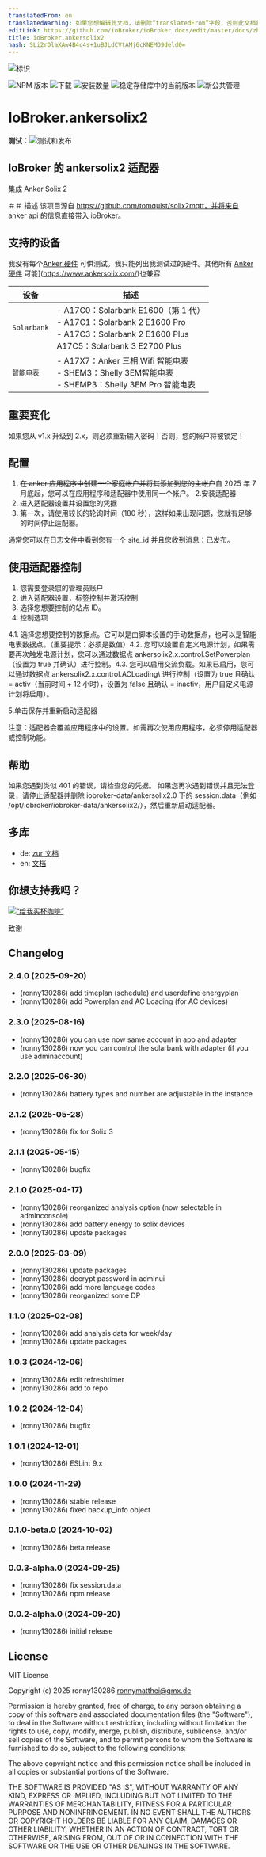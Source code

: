 ```yaml
---
translatedFrom: en
translatedWarning: 如果您想编辑此文档，请删除“translatedFrom”字段，否则此文档将再次自动翻译
editLink: https://github.com/ioBroker/ioBroker.docs/edit/master/docs/zh-cn/adapterref/iobroker.ankersolix2/README.md
title: ioBroker.ankersolix2
hash: SLi2rDlaXAw4B4c4s+1uBJLdCVtAMj6cKNEMD9deld0=
---
```

![标识](../../../en/adapterref/iobroker.ankersolix2/admin/ankersolix2.png)

![NPM 版本](https://img.shields.io/npm/v/iobroker.ankersolix2.svg)
![下载](https://img.shields.io/npm/dm/iobroker.ankersolix2.svg)
![安装数量](https://iobroker.live/badges/ankersolix2-installed.svg)
![稳定存储库中的当前版本](https://iobroker.live/badges/ankersolix2-stable.svg)
![新公共管理](https://nodei.co/npm/iobroker.ankersolix2.png?downloads=true)

# IoBroker.ankersolix2
**测试：**![测试和发布](https://github.com/ronny130286/ioBroker.ankersolix2/workflows/Test%20and%20Release/badge.svg)

## IoBroker 的 ankersolix2 适配器
集成 Anker Solix 2

＃＃ 描述
该项目源自 https://github.com/tomquist/solix2mqtt，并将来自 anker api 的信息直接带入 ioBroker。

## 支持的设备
我没有每个[Anker 硬件](https://www.ankersolix.com/) 可供测试。我只能列出我测试过的硬件。其他所有 [Anker 硬件](https://www.ankersolix.com/) 可能](https://www.ankersolix.com/)也兼容

| 设备 | 描述 |
| ------------ | --------------------------------------------------------------------------------------------------------------------------------------------- |
| `Solarbank` | - A17C0：Solarbank E1600（第 1 代）<br> - A17C1：Solarbank 2 E1600 Pro<br> - A17C3：Solarbank 2 E1600 Plus<br> A17C5：Solarbank 3 E2700 Plus<br> |
| `智能电表` | - A17X7：Anker 三相 Wifi 智能电表<br>- SHEM3：Shelly 3EM智能电表<br>- SHEMP3：Shelly 3EM Pro 智能电表 |

## 重要变化
如果您从 v1.x 升级到 2.x，则必须重新输入密码！否则，您的帐户将被锁定！

## 配置
1. ~~在 anker 应用程序中创建一个家庭帐户并将其添加到您的主帐户~~自 2025 年 7 月底起，您可以在应用程序和适配器中使用同一个帐户。
2.安装适配器
3. 进入适配器设置并设置您的凭据
4. 第一次，请使用较长的轮询时间（180 秒），这样如果出现问题，您就有足够的时间停止适配器。

通常您可以在日志文件中看到您有一个 site_id 并且您收到消息：已发布。

## 使用适配器控制
1. 您需要登录您的管理员账户
2. 进入适配器设置，标签控制并激活控制
3. 选择您想要控制的站点 ID。
4. 控制选项

4.1. 选择您想要控制的数据点。它可以是由脚本设置的手动数据点，也可以是智能电表数据点。（重要提示：必须是数值）4.2. 您可以设置自定义电源计划，如果需要再次触发电源计划，您可以通过数据点 ankersolix2.x.control.SetPowerplan（设置为 true 并确认）进行控制。4.3. 您可以启用交流负载。如果已启用，您可以通过数据点 ankersolix2.x.control.ACLoading\ 进行控制（设置为 true 且确认 = activ（当前时间 + 12 小时），设置为 false 且确认 = inactiv，用户自定义电源计划将启用）。

5.单击保存并重新启动适配器

注意：适配器会覆盖应用程序中的设置。如需再次使用应用程序，必须停用适配器或控制功能。

## 帮助
如果您遇到类似 401 的错误，请检查您的凭据。
如果您再次遇到错误并且无法登录，请停止适配器并删除 iobroker-data/ankersolix2.0 下的 session.data（例如 /opt/iobroker/iobroker-data/ankersolix2/），然后重新启动适配器。

## 多库
- de: [zur 文档](docs/de/README.md)
- en: [文档](docs/en/README.md)

## 你想支持我吗？
[![“给我买杯咖啡”](https://cdn.buymeacoffee.com/buttons/v2/default-red.png)](https://www.buymeacoffee.com/ronny130286)

致谢

## Changelog

<!--
    Placeholder for the next version (at the beginning of the line):
    ### **WORK IN PROGRESS**
-->
### 2.4.0 (2025-09-20)

- (ronny130286) add timeplan (schedule) and userdefine energyplan
- (ronny130286) add Powerplan and AC Loading (for AC devices)

### 2.3.0 (2025-08-16)

- (ronny130286) you can use now same account in app and adapter
- (ronny130286) now you can control the solarbank with adapter (if you use adminaccount)

### 2.2.0 (2025-06-30)

- (ronny130286) battery types and number are adjustable in the instance

### 2.1.2 (2025-05-28)

- (ronny130286) fix for Solix 3

### 2.1.1 (2025-05-15)

- (ronny130286) bugfix

### 2.1.0 (2025-04-17)

- (ronny130286) reorganized analysis option (now selectable in adminconsole)
- (ronny130286) add battery energy to solix devices
- (ronny130286) update packages

### 2.0.0 (2025-03-09)

- (ronny130286) update packages
- (ronny130286) decrypt password in adminui
- (ronny130286) add more language codes
- (ronny130286) reorganized some DP

### 1.1.0 (2025-02-08)

- (ronny130286) add analysis data for week/day
- (ronny130286) update packages

### 1.0.3 (2024-12-06)

- (ronny130286) edit refreshtimer
- (ronny130286) add to repo

### 1.0.2 (2024-12-04)

- (ronny130286) bugfix

### 1.0.1 (2024-12-01)

- (ronny130286) ESLint 9.x

### 1.0.0 (2024-11-29)

- (ronny130286) stable release
- (ronny130286) fixed backup_info object

### 0.1.0-beta.0 (2024-10-02)

- (ronny130286) beta release

### 0.0.3-alpha.0 (2024-09-25)

- (ronny130286) fix session.data
- (ronny130286) npm release

### 0.0.2-alpha.0 (2024-09-20)

- (ronny130286) initial release

## License

MIT License

Copyright (c) 2025 ronny130286 <ronnymatthei@gmx.de>

Permission is hereby granted, free of charge, to any person obtaining a copy
of this software and associated documentation files (the "Software"), to deal
in the Software without restriction, including without limitation the rights
to use, copy, modify, merge, publish, distribute, sublicense, and/or sell
copies of the Software, and to permit persons to whom the Software is
furnished to do so, subject to the following conditions:

The above copyright notice and this permission notice shall be included in all
copies or substantial portions of the Software.

THE SOFTWARE IS PROVIDED "AS IS", WITHOUT WARRANTY OF ANY KIND, EXPRESS OR
IMPLIED, INCLUDING BUT NOT LIMITED TO THE WARRANTIES OF MERCHANTABILITY,
FITNESS FOR A PARTICULAR PURPOSE AND NONINFRINGEMENT. IN NO EVENT SHALL THE
AUTHORS OR COPYRIGHT HOLDERS BE LIABLE FOR ANY CLAIM, DAMAGES OR OTHER
LIABILITY, WHETHER IN AN ACTION OF CONTRACT, TORT OR OTHERWISE, ARISING FROM,
OUT OF OR IN CONNECTION WITH THE SOFTWARE OR THE USE OR OTHER DEALINGS IN THE
SOFTWARE.